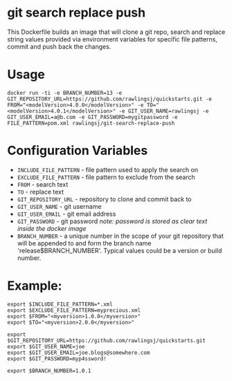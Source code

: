 # git search replace push

This Dockerfile builds an image that will clone a git repo, search and replace string values provided via environment variables for specific file patterns, commit and push back the changes.

# Usage

```
docker run -ti -e BRANCH_NUMBER=13 -e GIT_REPOSITORY_URL=https://github.com/rawlingsj/quickstarts.git -e FROM="<modelVersion>4.0.0</modelVersion>" -e TO="<modelVersion>4.0.1</modelVersion>" -e GIT_USER_NAME=rawlingsj -e GIT_USER_EMAIL=a@b.com -e GIT_PASSWORD=mygitpassword -e FILE_PATTERN=pom.xml rawlingsj/git-search-replace-push
```

# Configuration Variables

- `INCLUDE_FILE_PATTERN` - file pattern used to apply the search on
- `EXCLUDE_FILE_PATTERN` - file pattern to exclude from the search
- `FROM` - search text
- `TO` - replace text
- `GIT_REPOSITORY_URL` - repository to clone and commit back to
- `GIT_USER_NAME` - git username
- `GIT_USER_EMAIL` - git email address
- `GIT_PASSWORD` - git password _note: password is stored as clear text inside the docker image_
- `BRANCH_NUMBER` - a unique number in the scope of your git repository that will be appended to and form the branch name 'release$BRANCH_NUMBER'.  Typical values could be a version or build number.
# Example:

```
export $INCLUDE_FILE_PATTERN=*.xml
export $EXCLUDE_FILE_PATTERN=myprecious.xml
export $FROM="<myversion>1.0.0</myversion>"
export $TO="<myversion>2.0.0</myversion>"

export $GIT_REPOSITORY_URL=https://github.com/rawlingsj/quickstarts.git
export $GIT_USER_NAME=joe
export $GIT_USER_EMAIL=joe.blogs@somewhere.com
export $GIT_PASSWORD=myp4ssword!

export $BRANCH_NUMBER=1.0.1
```
